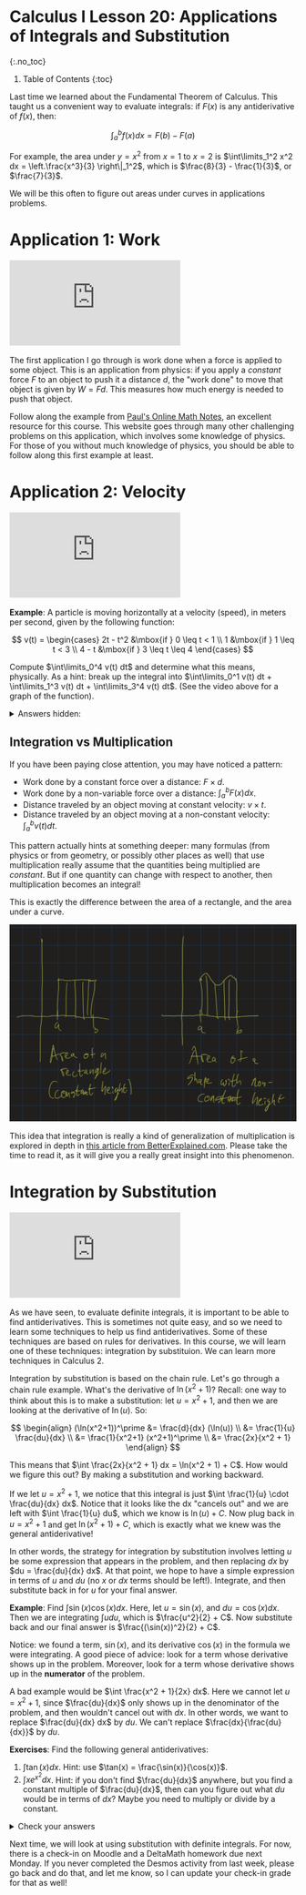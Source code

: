 # Calculus I Lesson 20: Applications of Integrals and Substitution
{:.no_toc}

1. Table of Contents
{:toc}

Last time we learned about the Fundamental Theorem of Calculus. This taught us a convenient way to evaluate integrals: if $F(x)$ is any antiderivative of $f(x)$, then:

$$
\int_a^b f(x) dx = F(b) - F(a)
$$

For example, the area under $y = x^2$ from $x = 1$ to $x = 2$ is $\int\limits_1^2 x^2 dx = \left.\frac{x^3}{3} \right\|_1^2$, which is $\frac{8}{3} - \frac{1}{3}$, or $\frac{7}{3}$.

We will be this often to figure out areas under curves in applications problems.

# Application 1: Work

<div class="youtube-container">
<iframe src="https://www.youtube.com/embed/Iy8Xy6Pw1AI" frameborder="0" allow="accelerometer; autoplay; clipboard-write; encrypted-media; gyroscope; picture-in-picture" allowfullscreen></iframe>
</div>

The first application I go through is work done when a force is applied to some object. This is an application from physics: if you apply a *constant* force $F$ to an object to push it a distance $d$, the "work done" to move that object is given by $W = Fd$. This measures how much energy is needed to push that object.

Follow along the example from [Paul's Online Math Notes](https://tutorial.math.lamar.edu/classes/calci/Work.aspx#IntApps_Work_Ex1), an excellent resource for this course. This website goes through many other challenging problems on this application, which involves some knowledge of physics. For those of you without much knowledge of physics, you should be able to follow along this first example at least.

# Application 2: Velocity

<div class="youtube-container">
<iframe src="https://www.youtube.com/embed/vQGoPOdEexg" frameborder="0" allow="accelerometer; autoplay; clipboard-write; encrypted-media; gyroscope; picture-in-picture" allowfullscreen></iframe>
</div>

**Example**: A particle is moving horizontally at a velocity (speed), in meters per second, given by the following function:

$$
v(t) = \begin{cases} 2t - t^2 &\mbox{if } 0 \leq t < 1 \\
1 &\mbox{if } 1 \leq t < 3 \\
4 - t &\mbox{if } 3 \leq t \leq 4 \end{cases}
$$

Compute $\int\limits_0^4 v(t) dt$ and determine what this means, physically. As a hint: break up the integral into $\int\limits_0^1 v(t) dt + \int\limits_1^3 v(t) dt + \int\limits_3^4 v(t) dt$. (See the video above for a graph of the function).

<details>
    <summary>Answers hidden:</summary>
    <p>We will compute each integral separately.</p>
    <p>$$
        \begin{align}
        \int_0^1 v(t) dt &= \int_0^1 2t - t^2 dt \\
        &= \left.t^2 - \frac{t^3}{3}\right|_0^1 \\
        &= \frac{2}{3}
    \end{align}
    $$</p>
    <p>
    $$
    \begin{align}
        \int_1^3 v(t) dt &= \int_0^1 1 dt \\
        &= \left.t \right|_1^3 \\
        &= 2
    \end{align}
    $$
    </p>
    <p>
    $$
    \begin{align}
        \int_3^4 v(t) dt &= \int_3^4 4 - t dt \\
        &= \left.4t - \frac{t^2}{2} \right|_3^4 \\
        &= \frac{1}{2}
    \end{align}
    $$
    </p>
    <p>Adding these values together we get $\frac{19}{6}$, or about 3.17.</p>
    <p>The area under this curve represents the idea of adding up these infinitesimally small changes in distance. If we add up a bunch of small changes together, we get the total change. That is: the particle traveled a distance of about 3.17 meters in 4 minutes.</p>
</details>

## Integration vs Multiplication

If you have been paying close attention, you may have noticed a pattern:

* Work done by a constant force over a distance: $F \times d$.
* Work done by a non-variable force over a distance: $\int_a^b F(x) dx$.
* Distance traveled by an object moving at constant velocity: $v \times t$.
* Distance traveled by an object moving at a non-constant velocity: $\int_a^b v(t) dt$.

This pattern actually hints at something deeper: many formulas (from physics or from geometry, or possibly other places as well) that use multiplication really assume that the quantities being multiplied are *constant*. But if one quantity can change with respect to another, then multiplication becomes an integral!

This is exactly the difference between the area of a rectangle, and the area under a curve.

<img class="noreverse" src="areas.png" alt="Area of a rectangle vs area under a curve" />

This idea that integration is really a kind of generalization of multiplication is explored in depth in [this article from BetterExplained.com](https://betterexplained.com/articles/a-calculus-analogy-integrals-as-multiplication/). Please take the time to read it, as it will give you a really great insight into this phenomenon.

# Integration by Substitution

<div class="youtube-container">
<iframe src="https://www.youtube.com/embed/HjUA-6K82s4" frameborder="0" allow="accelerometer; autoplay; clipboard-write; encrypted-media; gyroscope; picture-in-picture" allowfullscreen></iframe>
</div>

As we have seen, to evaluate definite integrals, it is important to be able to find antiderivatives. This is sometimes not quite easy, and so we need to learn some techniques to help us find antiderivatives. Some of these techniques are based on rules for derivatives. In this course, we will learn one of these techniques: integration by substituion. We can learn more techniques in Calculus 2.

Integration by substitution is based on the chain rule. Let's go through a chain rule example. What's the derivative of $\ln(x^2 + 1)$? Recall: one way to think about this is to make a substitution: let $u = x^2 + 1$, and then we are looking at the derivative of $\ln(u)$. So:

$$
\begin{align}
(\ln(x^2+1))^\prime &= \frac{d}{dx} (\ln(u)) \\
&= \frac{1}{u} \frac{du}{dx} \\
&= \frac{1}{x^2+1} (x^2+1)^\prime \\
&= \frac{2x}{x^2 + 1}
\end{align}
$$

This means that $\int \frac{2x}{x^2 + 1} dx = \ln(x^2 + 1) + C$. How would we figure this out? By making a substitution and working backward.

If we let $u = x^2 + 1$, we notice that this integral is just $\int \frac{1}{u} \cdot \frac{du}{dx} dx$. Notice that it looks like the dx "cancels out" and we are left with $\int \frac{1}{u} du$, which we know is $\ln(u) + C$. Now plug back in $u = x^2 + 1$ and get $\ln(x^2 + 1) + C$, which is exactly what we knew was the general antiderivative!

In other words, the strategy for integration by substitution involves letting $u$ be some expression that appears in the problem, and then replacing $dx$ by $du = \frac{du}{dx} dx$. At that point, we hope to have a simple expression in terms of $u$ and $du$ (no $x$ or $dx$ terms should be left!). Integrate, and then substitute back in for $u$ for your final answer.

**Example**: Find $\int \sin(x) \cos(x) dx$. Here, let $u = \sin(x)$, and $du = \cos(x) dx$. Then we are integrating $\int u du$, which is $\frac{u^2}{2} + C$. Now substitute back and our final answer is $\frac{(\sin(x))^2}{2} + C$.

Notice: we found a term, $\sin(x)$, and its derivative $\cos(x)$ in the formula we were integrating. A good piece of advice: look for a term whose derivative shows up in the problem. Moreover, look for a term whose derivative shows up in the **numerator** of the problem.

A bad example would be $\int \frac{x^2 + 1}{2x} dx$. Here we cannot let $u = x^2 + 1$, since $\frac{du}{dx}$ only shows up in the denominator of the problem, and then wouldn't cancel out with $dx$. In other words, we want to replace $\frac{du}{dx} dx$ by $du$. We can't replace $\frac{dx}{\frac{du}{dx}}$ by $du$.

**Exercises**: Find the following general antiderivatives:

1. $\int \tan(x) dx$. Hint: use $\tan(x) = \frac{\sin(x)}{\cos(x)}$.
2. $\int xe^{x^2} dx$. Hint: if you don't find $\frac{du}{dx}$ anywhere, but you find a constant multiple of $\frac{du}{dx}$, then can you figure out what $du$ would be in terms of $dx$? Maybe you need to multiply or divide by a constant.

<details>
    <summary>Check your answers</summary>
    <ol>
        <li>Let $u = \cos(x)$, and then $du = -\sin(x) dx$. Pull out the negative and we are integrating $-\int \frac{du}{u}$, which is $-\ln(\cos(x)) + C$. One of the rules for logarithms tells us that $-\ln(\cos(x)) = \ln(\sec(x))$, and so the final answer is usually written as $\ln(\sec(x)) + C$.</li>
        <li>Let $u = x^2$. Then $du = 2x dx$, or $\frac{du}{2} = x dx$. Since we are integrating $e^{x^2} \cdot (x dx)$, when we make our substitution we get $\int \frac{e^u}{2} du$, which is $\frac{1}{2}e^u + C$. Substituting back, our final answer is $\frac{1}{2} e^{x^2} + C$.</li>
    </ol>
</details>

Next time, we will look at using substitution with definite integrals. For now, there is a check-in on Moodle and a DeltaMath homework due next Monday. If you never completed the Desmos activity from last week, please go back and do that, and let me know, so I can update your check-in grade for that as well!

